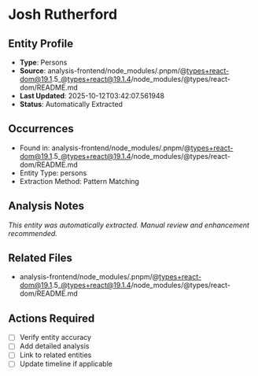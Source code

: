 # Josh Rutherford

## Entity Profile
- **Type**: Persons
- **Source**: analysis-frontend/node_modules/.pnpm/@types+react-dom@19.1.5_@types+react@19.1.4/node_modules/@types/react-dom/README.md
- **Last Updated**: 2025-10-12T03:42:07.561948
- **Status**: Automatically Extracted

## Occurrences
- Found in: analysis-frontend/node_modules/.pnpm/@types+react-dom@19.1.5_@types+react@19.1.4/node_modules/@types/react-dom/README.md
- Entity Type: persons
- Extraction Method: Pattern Matching

## Analysis Notes
*This entity was automatically extracted. Manual review and enhancement recommended.*

## Related Files
- analysis-frontend/node_modules/.pnpm/@types+react-dom@19.1.5_@types+react@19.1.4/node_modules/@types/react-dom/README.md

## Actions Required
- [ ] Verify entity accuracy
- [ ] Add detailed analysis
- [ ] Link to related entities
- [ ] Update timeline if applicable
